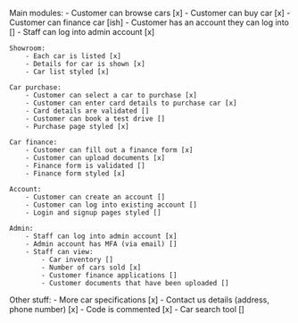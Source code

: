 ﻿Main modules:
	- Customer can browse cars [x]
	- Customer can buy car [x]
	- Customer can finance car [ish]
	- Customer has an account they can log into []
	- Staff can log into admin account [x]

	Showroom:
		- Each car is listed [x]
		- Details for car is shown [x]
		- Car list styled [x]

	Car purchase:
		- Customer can select a car to purchase [x]
		- Customer can enter card details to purchase car [x]
		- Card details are validated []
		- Customer can book a test drive []
		- Purchase page styled [x]

	Car finance:
		- Customer can fill out a finance form [x]
		- Customer can upload documents [x]
		- Finance form is validated []
		- Finance form styled [x]

	Account:
		- Customer can create an account []
		- Customer can log into existing account []
		- Login and signup pages styled []
		
	Admin:
		- Staff can log into admin account [x]
		- Admin account has MFA (via email) []
		- Staff can view:
			- Car inventory []
			- Number of cars sold [x]
			- Customer finance applications []
			- Customer documents that have been uploaded []

Other stuff:
	- More car specifications [x]
	- Contact us details (address, phone number) [x]
	- Code is commented [x]
	- Car search tool []